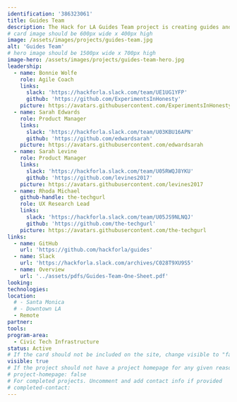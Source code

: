 ```yaml
---
identification: '386323061'
title: Guides Team
description: The Hack for LA Guides Team project is creating guides and templates from the effective practices that HfLA has developed and iterated from our projects. HfLA Guides aim to share replicable processes and practices from Engineering, UI/UX, Product Management, Data Science, Marketing Fundraising, DevOps, Admin, and Professional Development. The project seeks to further grow HfLA’s peer learning and iterative culture, and ultimately improve outcomes for the entire civic tech ecosystem.
# card image should be 600px wide x 400px high
image: /assets/images/projects/guides-team.jpg
alt: 'Guides Team'
# hero image should be 1500px wide x 700px high
image-hero: /assets/images/projects/guides-team-hero.jpg
leadership:
  - name: Bonnie Wolfe
    role: Agile Coach
    links:
      slack: 'https://hackforla.slack.com/team/UE1UG1YFP'
      github: 'https://github.com/ExperimentsInHonesty'
    picture: https://avatars.githubusercontent.com/ExperimentsInHonesty
  - name: Sarah Edwards
    role: Product Manager
    links:
      slack: 'https://hackforla.slack.com/team/U03KBU16APN'
      github: 'https://github.com/edwardsarah'
    picture: https://avatars.githubusercontent.com/edwardsarah
  - name: Sarah Levine
    role: Product Manager
    links:
      slack: 'https://hackforla.slack.com/team/U05RWQJ8YKU'
      github: 'https://github.com/levines2017'
    picture: https://avatars.githubusercontent.com/levines2017
  - name: Rhoda Michael
    github-handle: the-techgurl
    role: UX Research Lead
    links:
      slack: 'https://hackforla.slack.com/team/U05JS9NLNQJ'
      github: 'https://github.com/the-techgurl'
    picture: https://avatars.githubusercontent.com/the-techgurl
links: 
  - name: GitHub
    url: 'https://github.com/hackforla/guides'
  - name: Slack
    url: 'https://hackforla.slack.com/archives/C028T9XU9S5'
  - name: Overview
    url: '../assets/pdfs/Guides-Team-One-Sheet.pdf'
looking:
technologies: 
location:
  # - Santa Monica
  # - Downtown LA
  - Remote
partner:
tools: 
program-area:
  - Civic Tech Infrastructure
status: Active
# If the card should not be included on the site, change visible to "false"
visible: true
# If the project should not have a project homepage for any given reason, add the following line (uncommented):
# project-homepage: false
# For completed projects. Uncomment and add contact info if provided
# completed-contact:
---
```

